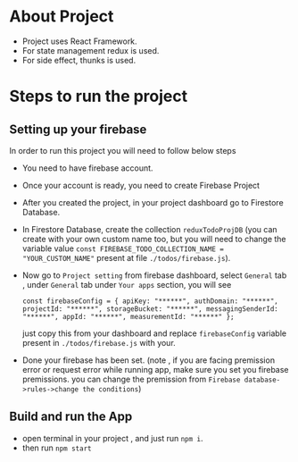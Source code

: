 # About Project

-   Project uses React Framework.
-   For state management redux is used.
-   For side effect, thunks is used.

# Steps to run the project

## Setting up your firebase

In order to run this project you will need to follow below steps

-   You need to have firebase account.
-   Once your account is ready, you need to create Firebase Project
-   After you created the project, in your project dashboard go to Firestore Database.
-   In Firestore Database, create the collection `reduxTodoProjDB` (you can create with your own
    custom name too, but you will need to change the variable value
    `const FIREBASE_TODO_COLLECTION_NAME = "YOUR_CUSTOM_NAME"` present at file
    `./todos/firebase.js`).
-   Now go to `Project setting` from firebase dashboard, select `General` tab , under `General` tab
    under `Your apps` section, you will see

    `const firebaseConfig = { apiKey: "******", authDomain: "******", projectId: "******", storageBucket: "******", messagingSenderId: "******", appId: "******", measurementId: "******" };`

    just copy this from your dashboard and replace `firebaseConfig` variable present in
    `./todos/firebase.js` with your.

-   Done your firebase has been set. (note , if you are facing premission error or request error
    while running app, make sure you set you firebase premissions. you can change the premission
    from `Firebase database->rules->change the conditions`)

## Build and run the App

-   open terminal in your project , and just run `npm i`.
-   then run `npm start`
